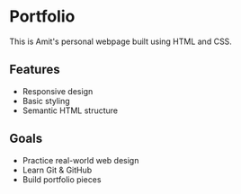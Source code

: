 # Portfolio
This is Amit's personal webpage built using HTML and CSS.

## Features
- Responsive design
- Basic styling
- Semantic HTML structure

## Goals
- Practice real-world web design
- Learn Git & GitHub
- Build portfolio pieces